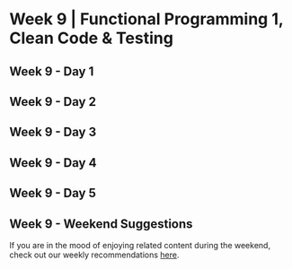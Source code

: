 # Week 9 | Functional Programming 1, Clean Code & Testing

## Week 9  - Day 1

## Week 9  - Day 2

## Week 9  - Day 3

## Week 9  - Day 4

## Week 9  - Day 5

## Week 9 - Weekend Suggestions

If you are in the mood of enjoying related content during the weekend, check out our weekly recommendations [here](WEEKEND.md).